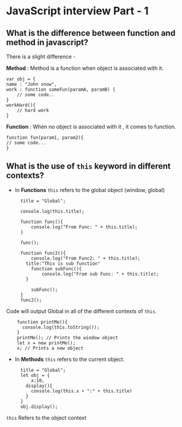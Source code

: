# JavaScript interview Part - 1
## What is the difference between function and method in javascript?
There is a slight difference - 

**Method** : Method is a function when object is associated with it.

    var obj = {
    name : "John snow",
    work : function someFun(paramA, paramB) {
        // some code..
    }
    workHard(){
        // hard work
    }

**Function** : When no object is associated with it , it comes to function.

    function fun(param1, param2){
    // some code...
    }
    
## What is the use of `this` keyword in different contexts?
+ In **Functions** `this` refers to the global object (window, global)

        title = "Global";

        console.log(this.title);

        function func(){
            console.log("From Func: " + this.title);
        }

        func();

        function func2(){
            console.log("From Func2: " + this.title);
          title:"This is sub function"
            function subFunc(){
                console.log("From sub Func: " + this.title);
          }

            subFunc();
        }
        func2();

Code will output Global in all of the different contexts of `this`.

        function printMe(){
          console.log(this.toString());
        }
        printMe(); // Prints the window object
        let x = new printMe();
        x; // Prints a new object 

+ In **Methods** `this` refers to the current object.
        
        title = "Global";
        let obj = {
            x:10,
          display(){
            console.log(this.x + ":" + this.title)
          }
        }
        obj.display();

`this` Refers to the object context 
